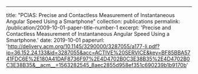 ---
title: "PCIAS: Precise and Contactless Measurement of Instantaneous
Angular Speed Using a Smartphone"
collection: publications
permalink: /publication/2009-10-01-paper-title-number-1
excerpt: 'Precise and Contactless Measurement of Instantaneous Angular Speed Using a Smartphone.'
date: 2019-10-01
paperurl: 'http://delivery.acm.org/10.1145/3290000/3287055/a177-li.pdf?ip=36.152.24.133&id=3287055&acc=ACTIVE%20SERVICE&key=BF85BBA5741FDC6E%2E180A41DAF8736F97%2E4D4702B0C3E38B35%2E4D4702B0C3E38B35&__acm__=1563282545_8aec2855d958ef351c690239b1b9170b'

